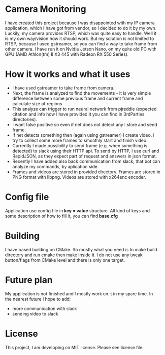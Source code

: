 # Camera Monitoring

I have created this project because I was disappointed with my IP camera application, which I have got from vendor, so I decided to do it by my own.
Luckily, my camera provides RTSP, which was quite easy to handle. Well it is my own way/vision how it should work. 
But my solution is not limited to RTSP, because I used gstreamer, so you can find a way to take frame from other camera. 
I have run it on Nvidia Jetson Nano, on my quite old PC with GPU (AMD Athlon(tm) II X3 445 with Radeon RX 550 Series).

# How it works and what it uses

- I have used gstreamer to take frame from camera.
- Next, the frame is analyzed to find the movements - it is very simple difference between some previous frame and current frame and calculate size of regions
- This analyze can trigger to run neural network from pjreddie (expected citation and info how I have provided it you can find in 3rdParties directories).
- I want false positive so even if net does not detect any I store and send frame.
- If net detects something then (again using gstreamer) I create video. I try to collect some more frames to smoothly start and finish video.
- Currently I made possibility to send frame (e.g. when something is detected) to slack using their HTTP api. To send by HTTP, I use curl and RapidJSON, as they expect part of request and answers in json format.
- Recently I have added also back communication from slack, that bot can analyze my commands, by aplication side.
- Frames and videos are stored in provided directory. Frames are stored in PNG format with libpng. Videos are stored with x264enc encoder.

# Config file

Application use config file in **key = value** structure. All kind of keys and some description of how to fill it, you can find **base.cfg**

# Building

I have based building on CMake. So mostly what you need is to make build directory and run cmake then make inside it. 
I do not use any tweak button/flags from CMake level and there is only one target.

# Future plan

My application is not finished and I mostly work on it in my spare time.
In the nearest future I hope to add: 
- more communication with slack
- sending video to slack


# License

This project, I am developing on MIT license. Please see license file.


